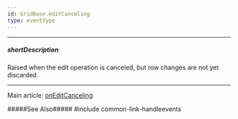 ```yaml
---
id: GridBase.editCanceling
type: eventType
---
```

---
##### shortDescription
Raised when the edit operation is canceled, but row changes are not yet discarded.

---
Main article: [onEditCanceling]({basewidgetpath}/Configuration/#onEditCanceling)

#####See Also#####
#include common-link-handleevents